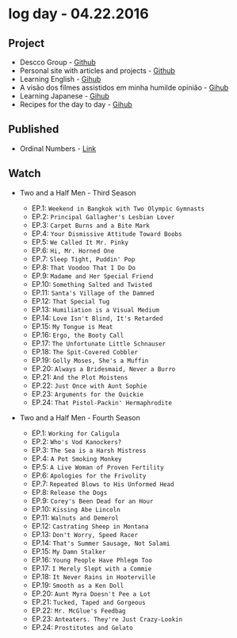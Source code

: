 # log day - 04.22.2016

## Project

- Descco Group - [Github](https://github.com/headquarters-solutions/descco.github.io)
- Personal site with articles and projects - [Github](https://github.com/headquarters-solutions/hemersonvianna.github.io) 
- Learning English - [Gihub](https://github.com/headquarters-solutions/donotgiveup.github.io)
- A visão dos filmes assistidos em minha humilde opinião - [Gihub](https://github.com/headquarters-solutions/imhomovies.github.io)
- Learning Japanese - [Gihub](https://github.com/headquarters-solutions/nihongobenkyou.github.io)
- Recipes for the day to day - [Gihub](https://github.com/headquarters-solutions/saborinstintivo.github.io)


## Published 

- Ordinal Numbers - [Link](http://donotgiveup.com.br/articles/grammar/ordinal-numbers/)


## Watch

- Two and a Half Men - Third Season
  - EP.1: `Weekend in Bangkok with Two Olympic Gymnasts`
  - EP.2: `Principal Gallagher's Lesbian Lover`
  - EP.3: `Carpet Burns and a Bite Mark`
  - EP.4: `Your Dismissive Attitude Toward Boobs`
  - EP.5: `We Called It Mr. Pinky`
  - EP.6: `Hi, Mr. Horned One`
  - EP.7: `Sleep Tight, Puddin' Pop`
  - EP.8: `That Voodoo That I Do Do`
  - EP.9: `Madame and Her Special Friend`
  - EP.10: `Something Salted and Twisted`
  - EP.11: `Santa's Village of the Damned`
  - EP.12: `That Special Tug`
  - EP.13: `Humiliation is a Visual Medium`
  - EP.14: `Love Isn't Blind, It's Retarded`
  - EP.15: `My Tongue is Meat`
  - EP.16: `Ergo, the Booty Call`
  - EP.17: `The Unfortunate Little Schnauser`
  - EP.18: `The Spit-Covered Cobbler`
  - EP.19: `Golly Moses, She's a Muffin`
  - EP.20: `Always a Bridesmaid, Never a Burro`
  - EP.21: `And the Plot Moistens`
  - EP.22: `Just Once with Aunt Sophie`
  - EP.23: `Arguments for the Quickie`
  - EP.24: `That Pistol-Packin' Hermaphrodite`

- Two and a Half Men - Fourth Season
  - EP.1: `Working for Caligula`
  - EP.2: `Who's Vod Kanockers?`
  - EP.3: `The Sea is a Harsh Mistress`
  - EP.4: `A Pot Smoking Monkey`
  - EP.5: `A Live Woman of Proven Fertility`
  - EP.6: `Apologies for the Frivolity`
  - EP.7: `Repeated Blows to His Unformed Head`
  - EP.8: `Release the Dogs`
  - EP.9: `Corey's Been Dead for an Hour`
  - EP.10: `Kissing Abe Lincoln`
  - EP.11: `Walnuts and Demerol`
  - EP.12: `Castrating Sheep in Montana`
  - EP.13: `Don't Worry, Speed Racer`
  - EP.14: `That's Summer Sausage, Not Salami`
  - EP.15: `My Damn Stalker`
  - EP.16: `Young People Have Phlegm Too`
  - EP.17: `I Merely Slept with a Commie`
  - EP.18: `It Never Rains in Hooterville`
  - EP.19: `Smooth as a Ken Doll`
  - EP.20: `Aunt Myra Doesn't Pee a Lot`
  - EP.21: `Tucked, Taped and Gorgeous`
  - EP.22: `Mr. McGlue's Feedbag`
  - EP.23: `Anteaters. They're Just Crazy-Lookin`
  - EP.24: `Prostitutes and Gelato`

